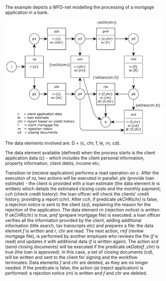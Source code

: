 
The example depicts a WFD-net modelling the processing of a mortgage application in
a bank. 

![Alt text](Img/wfd.png?raw=true "Title")

The data elements involved are: D = {c, chr, f, le, rn, cd}. 

The data element available (defined) when the process starts is the client application
data (c) - which includes the client personal information,
property information, client debts, income etc;

Transition *ra* (receive application) performs a read operation on *c*. After the execution of *ra*, two actions will be executed
in parallel: *ple* (provide loan estimate) - the
client is provided with a loan estimate (the data element
*le* is written) which details the estimated closing
costs and the monthly payment; *cch* (check credit history):
the loan officer will check the clients’ credit
history, providing a report (*chr*). After *cch*, if predicate
*okCHR(chr)* is false, a rejection notice is sent to
the client (*srj*), explaining the reason for the rejection
of the application. The data element *rn* (rejection
notice) is written. If *okCHR(chr)* is true, *pmf* (prepare
mortgage file) is executed: a loan officer verifies
all the information provided by the client, adding additional
information (title search, tax transcripts etc)
and prepares a file: the data element *f* is written and
*r*, *chr* are read. The next action, *rmf* (review mortgage
file), is performed by another employee who
reviews the file (*f* is read) and updates it with additional
data (*f* is written again). The action *scd* (send
closing documents) will be executed if the predicate
*okData(f ,chr)* is true (the loan is approved). In this
case, a set of closing documents (*cd*), will be written
and sent to the client for signing and the workflow terminates.
Data elements *f* and *chr* are deleted, as they
are no longer needed. If the predicate is false, the action
*rja* (reject application) is performed: a rejection
notice (*rn*) is written and *f* and *chr* are deleted.
